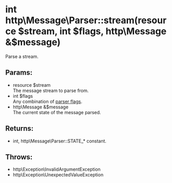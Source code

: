 # int http\Message\Parser::stream(resource $stream, int $flags, http\Message &$message)

Parse a stream.

## Params:

* resource $stream  
  The message stream to parse from.
* int $flags  
  Any combination of [parser flags](http/Message/Parser#Parser.flags:).
* http\Message &$message  
  The current state of the message parsed.

## Returns:

* int, http\Message\Parser::STATE_* constant.

## Throws:

* http\Exception\InvalidArgumentException
* http\Exception\UnexpectedValueException
